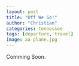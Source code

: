 ```yaml
---
layout: post
title: "Off We Go!"
author: "Christian"
categories: tennessee
tags: [departure, travel]
image: aa-plane.jpg
---
```


Comming Soon.

